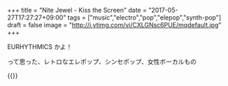 +++
title = "Nite Jewel - Kiss the Screen"
date = "2017-05-27T17:27:27+09:00"
tags = ["music","electro","pop","elepop","synth-pop"]
draft = false
image = "http://i.ytimg.com/vi/CXLGNsc6PUE/mqdefault.jpg"
+++

EURHYTHMICS かよ！

って思った、レトロなエレポップ、シンセポップ、女性ボーカルもの

{{<youtube CXLGNsc6PUE>}}
